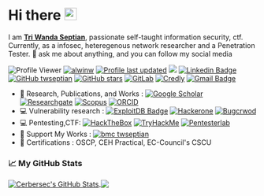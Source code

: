 # Hi there <img src="https://media.giphy.com/media/hvRJCLFzcasrR4ia7z/giphy.gif" width="25px">
I am [**Tri Wanda Septian**](https://twseptian.github.io/), passionate self-taught information security, ctf. Currently, as a infosec, heteregenous network researcher and a Penetration Tester. 💬 ask me about anything, and you can follow my social media<br>

![Profile Viewer](https://komarev.com/ghpvc/?username=twseptian)
<a href="https://github.com/twseptian" target="_blank"><img alt="alwinw" src="https://badges.pufler.dev/visits/alwinw/alwinw?logo=GitHub&label=visits&color=success&logoColor=white&style=flat-square"/></a>
[![Profile last updated](https://img.shields.io/github/last-commit/twseptian/twseptian/master?label=Last%20updated&style=flat)](https://github.com/twseptian/twseptian/commits)
<a href="https://twitter.com/twseptian_" ><img src="https://img.shields.io/twitter/follow/twseptian_.svg?style=social" /></a>
[![Linkedin Badge](https://img.shields.io/badge/-twseptian-blue?style=social&logo=Linkedin&logoColor=blue&link=https://www.linkedin.com/in/twseptian/)](https://www.linkedin.com/in/twseptian/)
[![GitHub twseptian](https://img.shields.io/github/followers/twseptian?label=follow&style=social)](https://github.com/twseptian)
[![GitHub stars](https://img.shields.io/github/stars/twseptian?logo=GitHub&style=social)](https://github.com/twseptian)
[![GitLab](https://img.shields.io/badge/-gitlab-%23FCA121?logo=gitlab&color=gray&style=social)](https://gitlab.com/twseptian/)
[![Credly](https://img.shields.io/badge/-credly-%23FF6B00.svg?logo=credly&color=gray&style=flat)](https://www.credly.com/users/tri-wanda-septian/badges)
[![Gmail Badge](https://img.shields.io/badge/-twseptian@gmail.com-c14438?style=social&logo=Gmail&logoColor=red&link=mailto:twseptian@gmail.com)](mailto:twseptian@gmail.com)
- 📖 Research, Publications, and Works : [![Google Scholar](https://img.shields.io/badge/googlescholar-%234285F4.svg?&style=flat&logo=google-scholar&logoColor=white)](https://scholar.google.com.tw/citations?user=XMuXhkAAAAAJ&hl=en)
[![Researchgate](https://img.shields.io/badge/researchgate-%2300CCBB.svg?&style=flat&logo=researchgate&logoColor=white)](https://www.researchgate.net/profile/Tri_Septian)
[![Scopus](https://img.shields.io/badge/scopus-%23E9711C.svg?&style=flat&logo=scopus&logoColor=white)](https://www.scopus.com/authid/detail.uri?authorId=57194205196)
[![ORCID](https://img.shields.io/badge/-ORCID-A6CE39?style=flat&logo=ORCID&logoColor=white)](https://orcid.org/0000-0001-7031-7343)
- 💻 Vulnerability research : [![ExploitDB Badge](https://img.shields.io/badge/-ExploitDB-red?style=flat&logo=exploitdb&logoColor=blue&link=hhttps://www.exploit-db.com/?author=11552)](https://www.exploit-db.com/?author=11552) [![Hackerone](https://img.shields.io/badge/-hackerone-black?logo=hackerone&color=gray&style=flat)](https://hackerone.com/twseptian)
[![Bugcrwod](https://img.shields.io/badge/bugcrowd-%23FE7A16.svg?logo=bugcrowd&color=white&style=flat)](https://bugcrowd.com/twseptian)
- 💻 Pentesting,CTF: [![HackTheBox](https://img.shields.io/badge/-hackthebox-lightgrey?logo=hackthebox&color=gray&style=flat)](https://app.hackthebox.com/profile/183432)
[![TryHackMe](https://img.shields.io/badge/-tryhackme-red?logo=tryhackme&color=gray&style=flat)](https://tryhackme.com/p/twsterlab)
[![Pentesterlab](https://img.shields.io/badge/-pentesterlab-blue?logo=pentesterlab&color=blue&style=flat)](https://pentesterlab.com/profile/twsterlab)
- 💸 Support My Works : [![bmc twseptian](https://img.shields.io/badge/support-@-ff69b4.svg?style=flat&color=white&logo=buy%20me%20a%20coffee)](https://www.buymeacoffee.com/twseptian)
- 🏅 Certifications : OSCP, CEH Practical, EC-Council's CSCU

### 📈 My GitHub Stats
<a href="https://cerbersec.com">
  <img align="center" src="https://github-readme-stats.vercel.app/api?username=twseptian&count_private=true&show_icons=true&line_height=33&theme=tokyonight" alt="Cerbersec's GitHub Stats" />
</a>
<a href="https://cerbersec.com">
  <img align="center" src="https://github-readme-stats.vercel.app/api/top-langs/?username=twseptian&langs_count=4&line_height=35&theme=tokyonight" />
</a>

